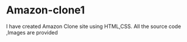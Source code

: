 # Amazon-clone1
I have created Amazon Clone site using HTML,CSS. All the source code ,Images are provided
